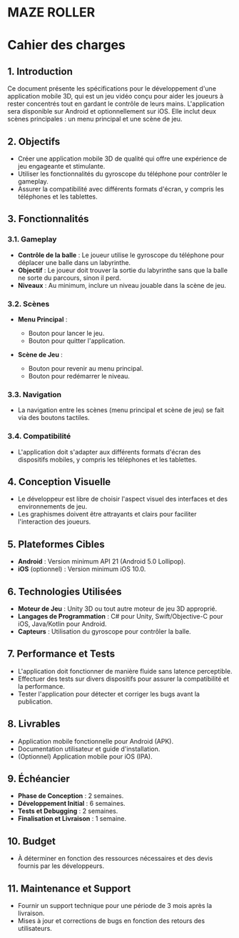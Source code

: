 # MAZE ROLLER
# Cahier des charges
##

## 1. Introduction

Ce document présente les spécifications pour le développement d'une application mobile 3D, qui est un jeu vidéo conçu pour aider les joueurs à rester concentrés tout en gardant le contrôle de leurs mains. L'application sera disponible sur Android et optionnellement sur iOS. Elle inclut deux scènes principales : un menu principal et une scène de jeu.

## 2. Objectifs

- Créer une application mobile 3D de qualité qui offre une expérience de jeu engageante et stimulante.
- Utiliser les fonctionnalités du gyroscope du téléphone pour contrôler le gameplay.
- Assurer la compatibilité avec différents formats d'écran, y compris les téléphones et les tablettes.

## 3. Fonctionnalités

### 3.1. Gameplay

- **Contrôle de la balle** : Le joueur utilise le gyroscope du téléphone pour déplacer une balle dans un labyrinthe.
- **Objectif** : Le joueur doit trouver la sortie du labyrinthe sans que la balle ne sorte du parcours, sinon il perd.
- **Niveaux** : Au minimum, inclure un niveau jouable dans la scène de jeu.

### 3.2. Scènes

- **Menu Principal** :
  - Bouton pour lancer le jeu.
  - Bouton pour quitter l'application.

- **Scène de Jeu** :
  - Bouton pour revenir au menu principal.
  - Bouton pour redémarrer le niveau.

### 3.3. Navigation

- La navigation entre les scènes (menu principal et scène de jeu) se fait via des boutons tactiles.

### 3.4. Compatibilité

- L'application doit s'adapter aux différents formats d'écran des dispositifs mobiles, y compris les téléphones et les tablettes.

## 4. Conception Visuelle

- Le développeur est libre de choisir l'aspect visuel des interfaces et des environnements de jeu.
- Les graphismes doivent être attrayants et clairs pour faciliter l'interaction des joueurs.

## 5. Plateformes Cibles

- **Android** : Version minimum API 21 (Android 5.0 Lollipop).
- **iOS** (optionnel) : Version minimum iOS 10.0.

## 6. Technologies Utilisées

- **Moteur de Jeu** : Unity 3D ou tout autre moteur de jeu 3D approprié.
- **Langages de Programmation** : C# pour Unity, Swift/Objective-C pour iOS, Java/Kotlin pour Android.
- **Capteurs** : Utilisation du gyroscope pour contrôler la balle.

## 7. Performance et Tests

- L'application doit fonctionner de manière fluide sans latence perceptible.
- Effectuer des tests sur divers dispositifs pour assurer la compatibilité et la performance.
- Tester l'application pour détecter et corriger les bugs avant la publication.

## 8. Livrables

- Application mobile fonctionnelle pour Android (APK).
- Documentation utilisateur et guide d'installation.
- (Optionnel) Application mobile pour iOS (IPA).

## 9. Échéancier

- **Phase de Conception** : 2 semaines.
- **Développement Initial** : 6 semaines.
- **Tests et Debugging** : 2 semaines.
- **Finalisation et Livraison** : 1 semaine.

## 10. Budget

- À déterminer en fonction des ressources nécessaires et des devis fournis par les développeurs.

## 11. Maintenance et Support

- Fournir un support technique pour une période de 3 mois après la livraison.
- Mises à jour et corrections de bugs en fonction des retours des utilisateurs.
